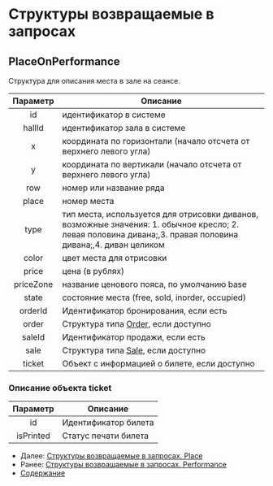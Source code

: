 Структуры возвращаемые в запросах
=====================================

PlaceOnPerformance
-------------

Структура для описания места в зале на сеансе. 

| Параметр |                                                                           Описание                                                                           |
|:--------:|--------------------------------------------------------------------------------------------------------------------------------------------------------------|
|    id    |                                                                    идентификатор в системе                                                                   |
|  hallId  |                                                                 идентификатор зала в системе                                                                 |
|     x    |                                              координата по горизонтали (начало отсчета от верхнего левого угла)                                              |
|     y    |                                               координата по вертикали (начало отсчета от верхнего левого угла)                                               |
|    row   |                                                                    номер или название ряда                                                                   |
|   place  |                                                                          номер места                                                                         |
|   type   |  тип места, используется для отрисовки диванов, возможные значения: 1. обычное кресло; 2. левая половина дивана;,3. правая половина дивана;,4. диван целиком |
|   color  |                                                                   цвет места для отрисовки                                                                   |
|   price  |                                                                        цена (в рублях)                                                                       |
|   priceZone  |  название ценового пояса, по умолчанию base                         |
|   state  |  состояние места (free, sold, inorder, occupied)                         |
| orderId | Идентификатор бронирования, если есть |
| order | Структура типа [Order](order), если доступно |
| saleId | Идентификатор продажи, если есть |
| sale | Структура типа [Sale](sale), если доступно |
| ticket | Объект с информацией о билете, если доступно |

### Описание объекта ticket

|     Параметр    |                                  Описание                                 |
|:---------:|-------------------------------------------------------------------------|
| id | Идентификатор билета |
| isPrinted | Статус печати билета |

* Далее: [Структуры возвращаемые в запросах. Place](place)
* Ранее: [Структуры возвращаемые в запросах. Performance](performance)
* [Содержание](../index)